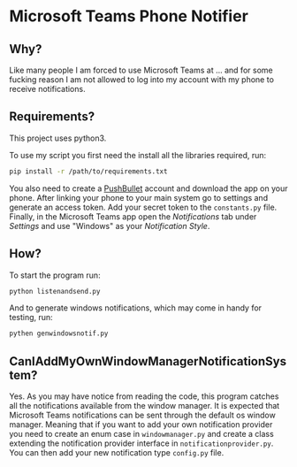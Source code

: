 # Microsoft Teams Phone Notifier

## Why?

Like many people I am forced to use Microsoft Teams at ... and for some fucking reason I am not allowed to log into my account with my phone to receive notifications.

## Requirements?

This project uses python3.

To use my script you first need the install all the libraries required, run:

```sh
pip install -r /path/to/requirements.txt
```

You also need to create a [PushBullet](www.pushbullet.com) account and download the app on your phone. After linking your phone to your main system go to settings and generate an access token. Add your secret token to the `constants.py` file. Finally, in the Microsoft Teams app open the *Notifications* tab under *Settings* and use "Windows" as your *Notification Style*.

## How?

To start the program run:

```sh
python listenandsend.py
```

And to generate windows notifications, which may come in handy for testing, run:

```sh
pythen genwindowsnotif.py
```

## CanIAddMyOwnWindowManagerNotificationSystem?

Yes. As you may have notice from reading the code, this program catches all the notifications available from the window manager. It is expected that Microsoft Teams notifications can be sent through the default os window manager. Meaning that if you want to add your own notification provider you need to create an enum case in `windowmanager.py` and create a class extending the notification provider interface in `notificationprovider.py`. You can then add your new notification type `config.py` file.